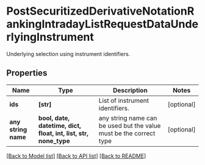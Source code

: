 # PostSecuritizedDerivativeNotationRankingIntradayListRequestDataUnderlyingInstrument

Underlying selection using instrument identifiers.

## Properties
Name | Type | Description | Notes
------------ | ------------- | ------------- | -------------
**ids** | **[str]** | List of instrument identifiers. | [optional] 
**any string name** | **bool, date, datetime, dict, float, int, list, str, none_type** | any string name can be used but the value must be the correct type | [optional]

[[Back to Model list]](../README.md#documentation-for-models) [[Back to API list]](../README.md#documentation-for-api-endpoints) [[Back to README]](../README.md)


